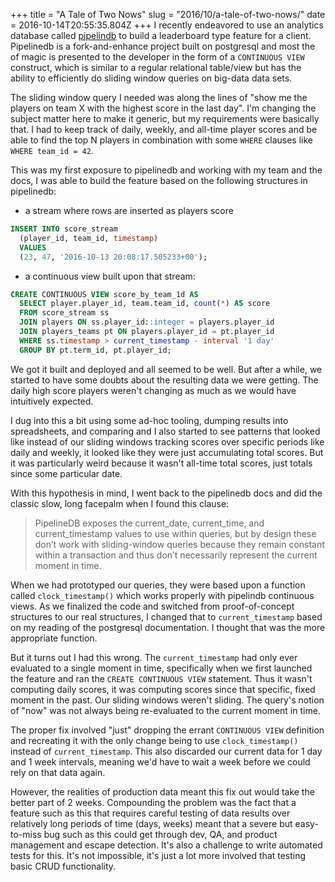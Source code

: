 +++
title = "A Tale of Two Nows"
slug = "2016/10/a-tale-of-two-nows/"
date = 2016-10-14T20:55:35.804Z
+++
I recently endeavored to use an analytics database called [pipelindb](https://www.pipelinedb.com/) to build a leaderboard type feature for a client. Pipelinedb is a fork-and-enhance project built on postgresql and most the of magic is presented to the developer in the form of a `CONTINUOUS VIEW` construct, which is similar to a regular relational table/view but has the ability to efficiently do sliding window queries on big-data data sets.

The sliding window query I needed was along the lines of "show me the players on team X with the highest score in the last day". I'm changing the subject matter here to make it generic, but my requirements were basically that. I had to keep track of daily, weekly, and all-time player scores and be able to find the top N players in combination with some `WHERE` clauses like `WHERE team_id = 42`.

This was my first exposure to pipelinedb and working with my team and the docs, I was able to build the feature based on the following structures in pipelinedb:

- a stream where rows are inserted as players score

```sql
INSERT INTO score_stream
  (player_id, team_id, timestamp)
  VALUES
  (23, 47, '2016-10-13 20:08:17.505233+00');
```

- a continuous view built upon that stream:

```sql
CREATE CONTINUOUS VIEW score_by_team_1d AS
  SELECT player.player_id, team.team_id, count(*) AS score
  FROM score_stream ss
  JOIN players ON ss.player_id::integer = players.player_id
  JOIN players_teams pt ON players.player_id = pt.player_id
  WHERE ss.timestamp > current_timestamp - interval '1 day'
  GROUP BY pt.term_id, pt.player_id;
```

We got it built and deployed and all seemed to be well. But after a while, we started to have some doubts about the resulting data we were getting. The daily high score players weren't changing as much as we would have intuitively expected.

I dug into this a bit using some ad-hoc tooling, dumping results into spreadsheets, and comparing and I also started to see patterns that looked like instead of our sliding windows tracking scores over specific periods like daily and weekly, it looked like they were just accumulating total scores. But it was particularly weird because it wasn't all-time total scores, just totals since some particular date.

With this hypothesis in mind, I went back to the pipelinedb docs and did the classic slow, long facepalm when I found this clause:


>PipelineDB exposes the current_date, current_time, and current_timestamp values to use within queries, but by design these don’t work with sliding-window queries because they remain constant within a transaction and thus don’t necessarily represent the current moment in time.

When we had prototyped our queries, they were based upon a function called `clock_timestamp()` which works properly with pipelindb continuous views. As we finalized the code and switched from proof-of-concept structures to our real structures, I changed that to `current_timestamp` based on my reading of the postgresql documentation. I thought that was the more appropriate function.

But it turns out I had this wrong. The `current_timestamp` had only ever evaluated to a single moment in time, specifically when we first launched the feature and ran the `CREATE CONTINUOUS VIEW` statement. Thus it wasn't computing daily scores, it was computing scores since that specific, fixed moment in the past. Our sliding windows weren't sliding. The query's notion of "now" was not always being re-evaluated to the current moment in time.

The proper fix involved "just" dropping the errant `CONTINUOUS VIEW` definition and recreating it with the only change being to use `clock_timestamp()` instead of `current_timestamp`. This also discarded our current data for 1 day and 1 week intervals, meaning we'd have to wait a week before we could rely on that data again.

However, the realities of production data meant this fix out would take the better part of 2 weeks. Compounding the problem was the fact that a feature such as this that requires careful testing of data results over relatively long periods of time (days, weeks) meant that a severe but easy-to-miss bug such as this could get through dev, QA, and product management and escape detection. It's also a challenge to write automated tests for this. It's not impossible, it's just a lot more involved that testing basic CRUD functionality.
